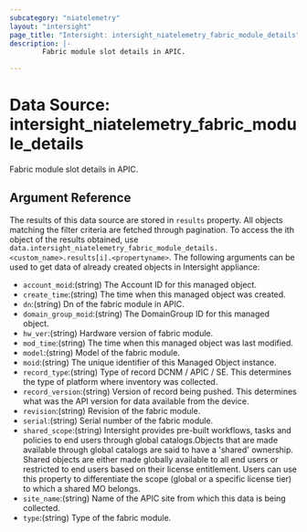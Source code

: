 ```yaml
---
subcategory: "niatelemetry"
layout: "intersight"
page_title: "Intersight: intersight_niatelemetry_fabric_module_details"
description: |-
        Fabric module slot details in APIC.

---
```


# Data Source: intersight_niatelemetry_fabric_module_details
Fabric module slot details in APIC.
## Argument Reference
The results of this data source are stored in `results` property.
All objects matching the filter criteria are fetched through pagination.
To access the ith object of the results obtained, use `data.intersight_niatelemetry_fabric_module_details.<custom_name>.results[i].<propertyname>`.
The following arguments can be used to get data of already created objects in Intersight appliance:
* `account_moid`:(string) The Account ID for this managed object. 
* `create_time`:(string) The time when this managed object was created. 
* `dn`:(string) Dn of the fabric module in APIC. 
* `domain_group_moid`:(string) The DomainGroup ID for this managed object. 
* `hw_ver`:(string) Hardware version of fabric module. 
* `mod_time`:(string) The time when this managed object was last modified. 
* `model`:(string) Model of the fabric module. 
* `moid`:(string) The unique identifier of this Managed Object instance. 
* `record_type`:(string) Type of record DCNM / APIC / SE. This determines the type of platform where inventory was collected. 
* `record_version`:(string) Version of record being pushed. This determines what was the API version for data available from the device. 
* `revision`:(string) Revision of the fabric module. 
* `serial`:(string) Serial number of the fabric module. 
* `shared_scope`:(string) Intersight provides pre-built workflows, tasks and policies to end users through global catalogs.Objects that are made available through global catalogs are said to have a 'shared' ownership. Shared objects are either made globally available to all end users or restricted to end users based on their license entitlement. Users can use this property to differentiate the scope (global or a specific license tier) to which a shared MO belongs. 
* `site_name`:(string) Name of the APIC site from which this data is being collected. 
* `type`:(string) Type of the fabric module. 
 
